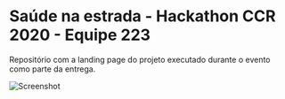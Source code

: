 # Saúde na estrada - Hackathon CCR 2020 - Equipe 223
Repositório com a landing page do projeto executado durante o evento como parte da entrega.

![Screenshot](https://github.com/emannuell/hackathon-ccr/blob/master/img/screencapture-file-D-ccr-index-html-2020-06-14-23_18_54.png)
